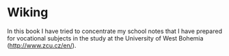 Wiking
=======

In this book I have tried to concentrate my school notes that I have prepared for vocational subjects in the study at the University of West Bohemia (http://www.zcu.cz/en/).




